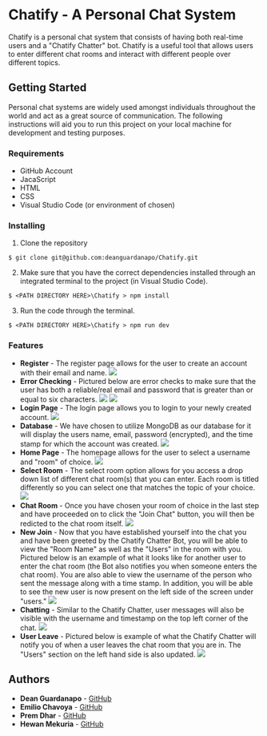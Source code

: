 # Chatify - A Personal Chat System
Chatify is a personal chat system that consists of having both real-time users and a "Chatify Chatter" bot. Chatify is a useful tool that allows users to enter different chat rooms and interact with different people over different topics. 

## Getting Started
Personal chat systems are widely used amongst individuals throughout the world and act as a great source of communication. 
The following instructions will aid you to run this project on your local machine for development and testing purposes.

### Requirements
* GitHub Account
* JacaScript
* HTML
* CSS
* Visual Studio Code (or environment of chosen)

### Installing
1. Clone the repository
```
$ git clone git@github.com:deanguardanapo/Chatify.git
```
2. Make sure that you have the correct dependencies installed through an integrated terminal to the project (in Visual Studio Code).
```
$ <PATH DIRECTORY HERE>\Chatify > npm install
```
3. Run the code through the terminal. 
```
$ <PATH DIRECTORY HERE>\Chatify > npm run dev
```
### Features
* **Register** - The register page allows for the user to create an account with their email and name.
![](/Images/reg1.JPG)
* **Error Checking** - Pictured below are error checks to make sure that the user has both a reliable/real email and password that is greater than or equal to six characters.
![](/Images/reg2.JPG)
![](/Images/reg3.JPG)
* **Login Page** - The login page allows you to login to your newly created account.
![](/Images/reg4.JPG)
* **Database** - We have chosen to utilize MongoDB as our database for it will display the users name, email, password (encrypted), and the time stamp for which the account was created.
![](/Images/reg5.JPG)
* **Home Page** - The homepage allows for the user to select a username and "room" of choice.
![](/Images/chat1.JPG)
* **Select Room** - The select room option allows for you access a drop down list of different chat room(s) that you can enter. Each room is titled differently so you can select one that matches the topic of your choice.
![](/Images/chat2.jpg)
* **Chat Room** - Once you have chosen your room of choice in the last step and have proceeded on to click the "Join Chat" button, you will then be redicted to the chat room itself. 
![](/Images/chat3.JPG)
* **New Join** - Now that you have established yourself into the chat you and have been greeted by the Chatify Chatter Bot, you will be able to view the "Room Name" as well as the "Users" in the room with you. Pictured below is an example of what it looks like for another user to enter the chat room (the Bot also notifies you when someone enters the chat room). You are also able to view the username of the person who sent the message along with a time stamp. In addition, you will be able to see the new user is now present on the left side of the screen under "users."
![](/Images/chat4.JPG)
* **Chatting** - Similar to the Chatify Chatter, user messages will also be visible with the username and timestamp on the top left corner of the chat. 
![](/Images/chat5.JPG)
* **User Leave** - Pictured below is example of what the Chatify Chatter will notify you of when a user leaves the chat room that you are in. The "Users" section on the left hand side is also updated.
![](/Images/chat6.JPG)

## Authors 
* **Dean Guardanapo** - [GitHub](https://github.com/Deanguardanapo)
* **Emilio Chavoya** - [GitHub](https://github.com/emiliochavoya98)
* **Prem Dhar** - [GitHub](https://github.com/PremDh)
* **Hewan Mekuria** - [GitHub](https://github.com/hewich)
